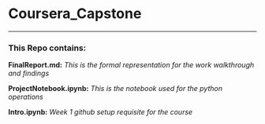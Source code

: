 # Coursera_Capstone
---
### This Repo contains:
**FinalReport.md:** *This is the formal representation for the work walkthrough and findings*

**ProjectNotebook.ipynb:** *This is the notebook used for the python operations*

**Intro.ipynb:** *Week 1 github setup requisite for the course*